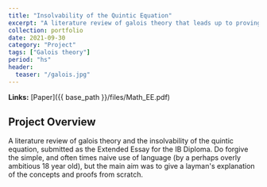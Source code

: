 ```yaml
---
title: "Insolvability of the Quintic Equation"
excerpt: "A literature review of galois theory that leads up to proving that there exists no general formula for solving quintic equations."
collection: portfolio
date: 2021-09-30
category: "Project"
tags: ["Galois theory"]
period: "hs"
header:
  teaser: "/galois.jpg"
---
```


**Links:** [Paper]({{ base_path }}/files/Math_EE.pdf)

## Project Overview

A literature review of galois theory and the insolvability of the quintic equation, submitted as the Extended Essay for the IB Diploma. Do forgive the simple, and often times naive use of language (by a perhaps overly ambitious 18 year old), but the main aim was to give a layman's explanation of the concepts and proofs from scratch. 

